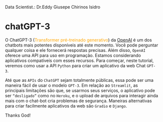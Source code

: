 Data Scientist.: Dr.Eddy Giusepe Chirinos Isidro

# chatGPT-3

O ChatGPT-3 (<font color="orange">Transformer pré-treinado generativo</font>) da [OpenAI](https://openai.com/) é um dos chatbots mais potentes disponíveis até este momento. Você pode perguntar qualquer coisa e ele fornecerá respostas precisas. Além disso, `OpenAI` oferece uma API para uso em programação. Estamos considerando aplicativos compatíveis com esses recursos. Para começar, neste tutorial, veremos como usar a API `Python` para criar um aplicativo da web Chat `GPT-3`. 


Até que as `APIs` do `ChatGPT` sejam totalmente públicas, essa pode ser uma maneira fácil de usar o modelo `GPT-3`. Em relação ao `Streamlit`, as principais limitações são que, se usarmos seus serviços, o aplicativo pode ser `“desligado”` como no `Heroku`, e o upload de arquivos para interagir ainda mais com o chat-bot cria problemas de segurança. Maneiras alternativas para criar facilmente aplicativos da web são `Gradio` e `Django`.





Thanks God!